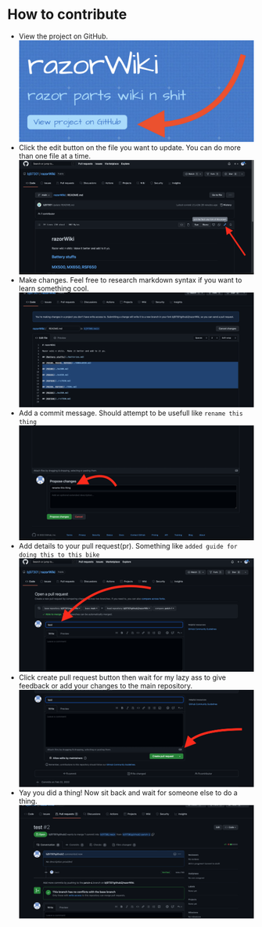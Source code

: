# How to contribute

* View the project on GitHub. ![view on GitHub button](./images/contributing/8ABF4377-DCB6-4F11-8A7F-5E295029AC22.jpeg)
* Click the edit button on the file you want to update.  You can do more than one file at a time. ![edit](./images/contributing/1editButton.png)
* Make changes.  Feel free to research markdown syntax if you want to learn something cool.![changeStuff](./images/contributing/2changeStuff.png)
* Add a commit message.  Should attempt to be usefull like `rename this thing`![commitMessage](./images/contributing/3commitMessage.png)
* Add details to your pull request(pr).  Something like `added guide for doing this to this bike`![prDeets](./images/contributing/4pullRequestDeets.png)
* Click create pull request button then wait for my lazy ass to give feedback or add your changes to the main repository. ![prButton](./images/contributing/5createPRButton.png)
* Yay you did a thing!  Now sit back and wait for someone else to do a thing. ![yay](./images/contributing/6yayPr.png)
